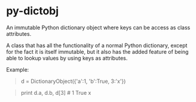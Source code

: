 py-dictobj
==========

An immutable Python dictionary object where keys can be access as class attributes.

A class that has all the functionality of a normal Python dictionary, except
for the fact it is itself immutable, but it also has the added feature of
being able to lookup values by using keys as attributes.

Example:
  > d = DictionaryObject({'a':1, 'b':True, 3:'x'})
  
  > print d.a, d.b, d[3] # 1 True x

